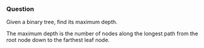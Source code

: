 ### Question


Given a binary tree, find its maximum depth.

The maximum depth is the number of nodes along the longest path from the root node down to the farthest leaf node.
